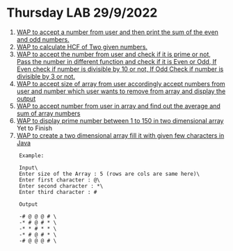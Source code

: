 # Thursday LAB 29/9/2022
1. [WAP to accept a number from user and then print the sum of the even and odd numbers.](sumOfEvenOdd.java)
2. [WAP to calculate HCF of Two given numbers.](hcfOfTwoNo.java)
3. [WAP to accept the number from user and check if it is prime or not, Pass the number in different function and check if it is Even or Odd, If Even check if number is divisible by 10 or not, If Odd Check if number is divisible by 3 or not.](functionsPrimeEODiv.java)
4. [WAP to accept size of array from user accordingly accept numbers from user and number which user wants to remove from array and display the output](arrayAddDel.java)
5. [WAP to accept number from user in array and find out the average and sum of array numbers](.arrayAvgSum.java)
6. [WAP to display prime number between 1 to 150 in two dimensional array](.primeIn2DArray.java) Yet to Finish
7. [WAP to create a two dimensional array fill it with given few characters in Java](.twoDArray.java)
```
    Example:

    Input\
    Enter size of the Array : 5 (rows are cols are same here)\
    Enter first character : @\
    Enter second character : *\
    Enter third character : #

    Output

    -# @ @ @ # \
    -* # @ # * \
    -* * # * * \
    -* # @ # * \
    -# @ @ @ # \
```